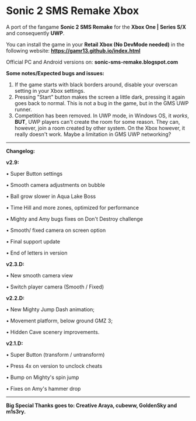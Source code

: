 # Sonic 2 SMS Remake Xbox

A port of the fangame **Sonic 2 SMS Remake** for the **Xbox One | Series S/X** and consequently **UWP**.

You can install the game in your **Retail Xbox (No DevMode needed)** in the following website: **https://gamr13.github.io/index.html**

Official PC and Android versions on: **sonic-sms-remake.blogspot.com**

**Some notes/Expected bugs and issues:**

1. If the game starts with black borders around, disable your overscan setting in your Xbox settings.
2. Pressing "Start" button makes the screen a little dark, pressing it again goes back to normal. This is not a bug in the game, but in the GMS UWP runner.
3. Competition has been removed.
In UWP mode, in Windows OS, it *works*, **BUT**, UWP players can't create the room for some reason. They can, however, join a room created by other system. On the Xbox however, it really doesn't work. Maybe a limitation in GMS UWP networking? 

--------------------

**Changelog:**


**v2.9:**

• Super Button settings

• Smooth camera adjustments on bubble

• Ball grow slower in Aqua Lake Boss

• Time Hill and more zones, optimized for performance

• Mighty and Amy bugs fixes on Don't Destroy challenge

• Smooth/ fixed camera on screen option

• Final support update

• End of letters in version


**v2.3.D:**

• New smooth camera view

• Switch player camera (Smooth / Fixed)


**v2.2.D:**

• New Mighty Jump Dash animation;

• Movement platform, below ground GMZ 3;

• Hidden Cave scenery improvements.


**v2.1.D:**

• Super Button (transform / untransform)

• Press 4x on version to unclock cheats

• Bump on Mighty's spin jump

• Fixes on Amy's hammer drop

--------------------

**Big Special Thanks goes to: Creative Araya, cubeww, GoldenSky and m1s3ry.**
